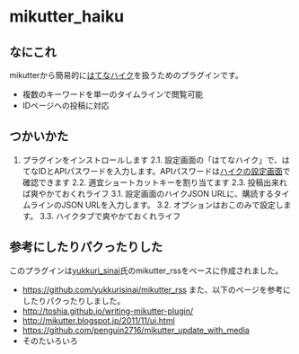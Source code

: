 mikutter_haiku
=====================

なにこれ
---
mikutterから簡易的に[はてなハイク][hatenahaiku]を扱うためのプラグインです。
+ 複数のキーワードを単一のタイムラインで閲覧可能
+ IDページヘの投稿に対応

つかいかた
---
1. プラグインをインストロールします
2.1. 設定画面の「はてなハイク」で、はてなIDとAPIパスワードを入力します。APIパスワードは[ハイクの設定画面][Haiku_Settings]で確認できます
2.2. 適宜ショートカットキーを割り当てます
2.3. 投稿出来れば爽やかておくれライフ
3.1. 設定画面のハイクJSON URLに、購読するタイムラインのJSON URLを入力します。
3.2. オプションはおこのみで設定します。
3.3. ハイクタブで爽やかておくれライフ


参考にしたりパクったりした
---
このプラグインは[yukkuri_sinai][yukkuritan]氏のmikutter_rssをベースに作成されました。
+ https://github.com/yukkurisinai/mikutter_rss
また、以下のページを参考にしたりパクったりしました。
+ http://toshia.github.io/writing-mikutter-plugin/
+ http://mikutter.blogspot.jp/2011/11/ui.html
+ https://github.com/penguin2716/mikutter_update_with_media
+ そのたいろいろ

[hatenahaiku]: http://h.hatena.ne.jp/
[Haiku_Settings]: http://h.hatena.ne.jp/setting/devices
[yukkuritan]: https://github.com/yukkurisinai
